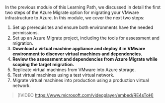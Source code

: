In the previous module of this Learning Path, we discussed in detail the first two steps of the Azure Migrate option for migrating your VMware infrastructure to Azure. In this module, we cover the next two steps:
1. Set up prerequisites and ensure both environments have the needed permissions.
1. Set up an Azure Migrate project, including the tools for assessment and migration.
1. **Download a virtual machine appliance and deploy it in VMware environment to discover virtual machines and dependencies.**
1. **Review the assessment and dependencies from Azure Migrate while scoping the target migration.**
1. Replicate virtual machines from VMware into Azure storage.
1. Test virtual machines using a test virtual network.
1. Migrate virtual machines into production using a production virtual network.

>
> [!VIDEO https://www.microsoft.com/videoplayer/embed/RE4sToH]

> 